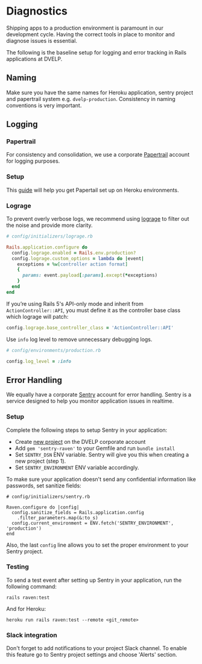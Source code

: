# Diagnostics
Shipping apps to a production environment is paramount in our development cycle. Having the correct tools in place to monitor and diagnose issues is essential.

The following is the baseline setup for logging and error tracking in Rails applications at DVELP.

## Naming

Make sure you have the same names for Heroku application, sentry project and papertrail system e.g. `dvelp-production`. Consistency in naming conventions is very important.

## Logging

### Papertrail

For consistency and consolidation, we use a corporate [Papertrail](https://papertrailapp.com) account for logging purposes.

### Setup

This [guide](https://papertrailapp.com/systems/setup?type=app&platform=heroku) will help you get Papertail set up on Heroku environments.

### Lograge

To prevent overly verbose logs, we recommend using [lograge](https://github.com/roidrage/lograge) to filter out the noise and provide more clarity.

```ruby
# config/initializers/lograge.rb

Rails.application.configure do
  config.lograge.enabled = Rails.env.production?
  config.lograge.custom_options = lambda do |event|
    exceptions = %w[controller action format]
    {
      params: event.payload[:params].except(*exceptions)
    }
  end
end
```

If you’re using Rails 5's API-only mode and inherit from `ActionController::API`, you must define it as the controller base class which lograge will patch:

```ruby
config.lograge.base_controller_class = 'ActionController::API'
```

Use `info` log level to remove unnecessary debugging logs.

```ruby
# config/environments/production.rb

config.log_level = :info
```

## Error Handling

We equally have a corporate [Sentry](https://sentry.io) account for error handling. Sentry is a service designed to help you monitor application issues in realtime.

### Setup
Complete the following steps to setup Sentry in your application:

- Create [new project](https://sentry.io/organizations/dvelp/projects/new) on the DVELP corporate account
- Add `gem 'sentry-raven'` to your Gemfile and run `bundle install`
- Set `SENTRY_DSN` ENV variable. Sentry will give you this when creating a new project (step 1).
- Set `SENTRY_ENVIRONMENT` ENV variable accordingly.

To make sure your application doesn't send any confidential information like passwords, set sanitize fields:

```
# config/initializers/sentry.rb

Raven.configure do |config|
  config.sanitize_fields = Rails.application.config
    .filter_parameters.map(&:to_s)
  config.current_environment = ENV.fetch('SENTRY_ENVIRONMENT', 'production')
end
```

Also, the last `config` line allows you to set the proper environment to your Sentry project.

### Testing

To send a test event after setting up Sentry in your application, run the following command:

`rails raven:test`

And for Heroku:

`heroku run rails raven:test --remote <git_remote>`

### Slack integration

Don't forget to add notifications to your project Slack channel. To enable this feature go to Sentry project settings and choose 'Alerts' section.

